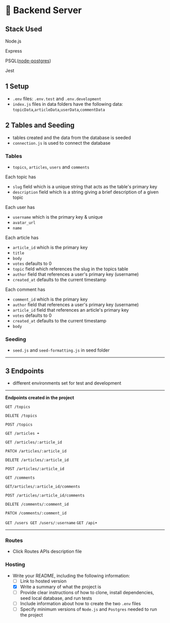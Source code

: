 # 📘 Backend Server

## **Stack Used**

Node.js

Express

PSQL([node-postgres](https://node-postgres.com/))

Jest

## **1  Setup**

- `.env` files: `.env.test` and `.env.development`
- `index.js` files in data folders have the following data: `topicData`,`articleData`,`userData`,`commentData`

## **2 Tables and Seeding**

- tables created and the data from the database is seeded
- `connection.js` is used to connect the database

### **Tables**

- `topics`, `articles`, `users` and `comments`

Each topic has

- `slug` field which is a unique string that acts as the table's primary key
- `description` field which is a string giving a brief description of a given topic

Each user has

- `username` which is the primary key & unique
- `avatar_url`
- `name`

Each article has

- `article_id` which is the primary key
- `title`
- `body`
- `votes` defaults to 0
- `topic` field which references the slug in the topics table
- `author` field that references a user's primary key (username)
- `created_at` defaults to the current timestamp

Each comment has

- `comment_id` which is the primary key
- `author` field that references a user's primary key (username)
- `article_id` field that references an article's primary key
- `votes` defaults to 0
- `created_at` defaults to the current timestamp
- `body`

### **Seeding**

- `seed.js` and `seed-formatting.js` in seed folder

---

## **3 Endpoints**

- different environments set for test and development

---

**Endpoints created in the project**

`GET /topics`

`DELETE /topics`

`POST /topics`

`GET /articles ☂`

`GET /articles/:article_id`

`PATCH /articles/:article_id`

`DELETE /articles/:article_id`

`POST /articles/:article_id`

`GET /comments`

`GET/articles/:article_id/comments`

`POST /articles/:article_id/comments`

`DELETE /comments/:comment_id`

`PATCH /comments/:comment_id`

`GET /users
GET /users/:username`
`GET /api☂`

---

### **Routes**

- Click Routes APIs description file

### **Hosting**

- Write your README, including the following information:
    - [ ]  Link to hosted version
    - [x]  Write a summary of what the project is
    - [ ]  Provide clear instructions of how to clone, install dependencies, seed local database, and run tests
    - [ ]  Include information about how to create the two `.env` files
    - [ ]  Specify minimum versions of `Node.js` and `Postgres` needed to run the project